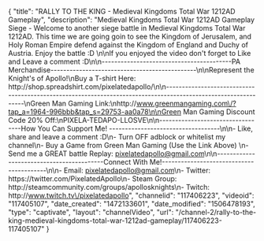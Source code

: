 {
    "title": "RALLY TO THE KING - Medieval Kingdoms Total War 1212AD Gameplay",
    "description": "Medieval Kingdoms Total War 1212AD Gameplay Siege - Welcome to another siege battle in Medieval Kingdoms Total War 1212AD.  This time we are going goin to see the Kingdom of Jerusalem, and Holy Roman Empire defend against the Kingdom of England and Duchy of Austria.  Enjoy the battle :D \n\nIf you enjoyed the video don't forget to Like and Leave a comment :D\n\n-----------------------------------------PA Merchandise----------------------------------------------\n\nRepresent the Knight's of Apollo!\nBuy a T-shirt Here: http:\/\/shop.spreadshirt.com\/pixelatedapollo\/\n\n---------------------------------------------------------------------------------------------------------------\nGreen Man Gaming Link:\nhttp:\/\/www.greenmangaming.com\/?tap_a=1964-996bbb&tap_s=29753-aa0a78\n\nGreen Man Gaming Discount Code 20% Off:\nPIXELA-TEDAPO-LLOSVE\n\n----------------------------------How You Can Support Me! -----------------------------------\n\n- Like, share and leave a comment :D\n- Turn OFF adblock or whitelist my channel\n- Buy a Game from Green Man Gaming (Use the Link Above) \n- Send me a GREAT battle Replay: pixelatedapollo@gmail.com\n\n------------------------------------------Connect With Me!-----------------------------------------\n\n- Email: pixelatedapollo@gmail.com\n- Twitter: https:\/\/twitter.com\/PixelatedApollo\n- Steam Group:  http:\/\/steamcommunity.com\/groups\/apollosknights\n- Twitch: http:\/\/www.twitch.tv\/pixelatedapollo",
    "channelid": "117406223",
    "videoid": "117405107",
    "date_created": "1472133601",
    "date_modified": "1506478193",
    "type": "captivate",
    "layout": "channelVideo",
    "url": "\/channel-2\/rally-to-the-king-medieval-kingdoms-total-war-1212ad-gameplay\/117406223-117405107"
}